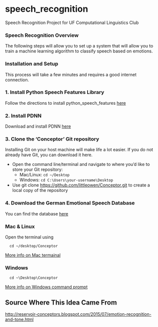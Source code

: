 # speech_recognition
Speech Recognition Project for UF Computational Linguistics Club

### Speech Recognition Overview

The following steps will allow you to set up a system that will allow you to train a machine learning algorithm to classify speech based on emotions.

### Installation and Setup

This process will take a few minutes and requires a good internet connection.

### 1. Install Python Speech Features Library
Follow the directions to install python_speech_features [here](https://github.com/jameslyons/python_speech_features)

### 2. Install PDNN

Download and install PDNN [here](http://www.cs.cmu.edu/~ymiao/pdnntk.html)

### 3. Clone the ‘Conceptor’ Git repository

Installing Git on your host machine will make life a lot easier. If you do not already have Git, you can download it here.

  * Open the command line/terminal and navigate to where you’d like to store your Git repository:
       * Mac/Linux: ```cd ~/Desktop```
       * Windows: ```cd C:\Users\your-username\Desktop```
  * Use git clone https://github.com/littleowen/Conceptor.git to create a local copy of the repository

### 4. Download the German Emotional Speech Database

You can find the database [here](http://emodb.bilderbar.info/index-1024.html)


### Mac & Linux

Open the terminal using

```{bash}
  cd ~/desktop/Conceptor
```

[More info on Mac termainal](http://blog.teamtreehouse.com/introduction-to-the-mac-os-x-command-line)

### Windows

```{cmd}
  cd ~\Desktop\Conceptor
```


[More info on Windows command prompt](http://www.bleepingcomputer.com/tutorials/windows-command-prompt-introduction/)

## Source Where This Idea Came From
http://reservoir-conceptors.blogspot.com/2015/07/emotion-recognition-and-tone.html
